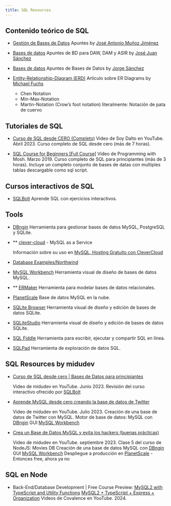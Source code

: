 ```yaml
---
title: SQL Resources
---
```


## Contenido teórico de SQL

- [Gestión de Bases de Datos](https://gestionbasesdatos.readthedocs.io/es/latest/index.html)
  Apuntes by [José Antonio Muñoz Jiménez](https://jamj2000.github.io/)

- [Bases de datos](https://josejuansanchez.org/bd/)
  Apuntes de BD para DAW, DAM y ASIR by [José Juan Sánchez](https://josejuansanchez.org/)

- [Bases de datos](https://jorgesanchez.net/bd#gbd)
  Apuntes de Bases de Datos by [Jorge Sánchez](https://jorgesanchez.net/)

- [Entity-Relationship-Diagram (ERD)](https://michael-fuchs-sql.netlify.app/2021/03/03/entity-relationship-diagram-erd/)
  Articulo sobre ER Diagrams by [Michael Fuchs](https://michael-fuchs-sql.netlify.app/)

  - Chen Notation
  - Min-Max-Notation
  - Martin-Notation (Crow’s foot notation) literalmente: Notación de pata de cuervo

## Tutoriales de SQL

- [Curso de SQL desde CERO (Completo)](https://www.youtube.com/watch?v=DFg1V-rO6Pg)
  Video de Soy Dalto en YouTube. Abril 2023.
  Curso completo de SQL desde cero (más de 7 horas).

- [SQL Course for Beginners [Full Course]](https://www.youtube.com/watch?v=7S_tz1z_5bA)
  Video de Programming with Mosh. Marzo 2019.
  Curso completo de SQL para principiantes (más de 3 horas).
  Incluye un completo conjunto de bases de datas con multiples tablas descargable como sql script.

## Cursos interactivos de SQL

- [SQLBolt](https://sqlbolt.com/)
  Aprende SQL con ejercicios interactivos.

## Tools

- [DBngin](https://dbngin.com/)
  Herramienta para gestionar bases de datos MySQL, PostgreSQL y SQLite.

- \*\* [clever-cloud](https://www.clever-cloud.com/product/mysql/) - MySQL as a Service

  Información sobre su uso en [MySQL, Hosting Gratuito con CleverCloud](https://www.youtube.com/watch?v=AO4rygo86Tw&t=225s)

- [Database Examples/Northwind](https://en.wikiversity.org/wiki/Database_Examples/Northwind)

- [MySQL Workbench](https://www.mysql.com/products/workbench/)
  Herramienta visual de diseño de bases de datos MySQL.

- \*\* [ERMaker](https://www.jorgesanchez.net/ermaker/)
  Herramienta para modelar bases de datos relacionales.

- [PlanetScale](https://planetscale.com/)
  Base de datos MySQL en la nube.

- [SQLite Browser](https://sqlitebrowser.org/)
  Herramienta visual de diseño y edición de bases de datos SQLite.

- [SQLiteStudio](https://sqlitestudio.pl/)
  Herramienta visual de diseño y edición de bases de datos SQLite.

- [SQL Fiddle](http://sqlfiddle.com/)
  Herramienta para escribir, ejecutar y compartir SQL en línea.

- [SQLPad](https://sqlpad.io/)
  Herramienta de exploración de datos SQL.

## SQL Resources by midudev

- [Curso de SQL desde cero | Bases de Datos para principiantes](https://www.youtube.com/watch?v=6of9yHaGC78)

  Video de midudev en YouTube. Junio 2023.
  Revisión del curso interactivo ofrecido por [SQLBolt](https://sqlbolt.com/)

- [Aprende MySQL desde cero creando la base de datos de Twitter](https://www.youtube.com/watch?v=96s2i-H7e0w)

  Video de midudev en YouTube. Julio 2023.
  Creación de una base de datos de Twitter con MySQL.
  Motor de base de datos: MySQL con [DBngin](https://dbngin.com/)
  GUI [MySQL Workbench](https://www.mysql.com/products/workbench/)

- [Crea un Base de Datos MySQL y evita los hackers (buenas prácticas)](https://www.youtube.com/watch?v=eCWNQfzuuso)

  Video de midudev en YouTube. septiembre 2023.
  Clase 5 del curso de NodeJS: Movies DB
  Creación de una base de datos MySQL con [DBngin](https://dbngin.com/)
  GUI [MySQL Workbench](https://www.mysql.com/products/workbench/)
  Despliegue a producción en [PlanetScale](https://planetscale.com/) - Entonces free, ahora ya no

## SQL en Node

- Back-End/Database Development | Free Course Preview:
  [MySQL2 with TypeScript and Utility Functions](https://www.youtube.com/watch?v=zwTsol7i2Sk)
  [MySQL2 + TypeScript + Express + Organization](https://www.youtube.com/watch?v=GZz4geaEZto)
  Videos de Covalence en YouTube. 2024.
